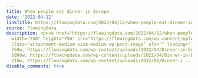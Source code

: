 ```yaml
---
title: When people eat dinner in Europe
date: '2022-04-12'
linkTitle: https://flowingdata.com/2022/04/12/when-people-eat-dinner-in-europe/
source: FlowingData
description: <p><a href="https://flowingdata.com/2022/04/12/when-people-eat-dinner-in-europe/"><img
  width="750" height="750" src="https://flowingdata.com/wp-content/uploads/2022/04/Dinner-in-Europe-750x750.png"
  class="attachment-medium size-medium wp-post-image" alt="" loading="lazy" srcset="https://flowingdata.com/wp-content/uploads/2022/04/Dinner-in-Europe-750x750.png
  750w, https://flowingdata.com/wp-content/uploads/2022/04/Dinner-in-Europe-1090x1090.png
  1090w, https://flowingdata.com/wp-content/uploads/2022/04/Dinner-in-Europe-210x210.png
  210w, https://flowingdata.com/wp-content/uploads/2022/04/Dinner-i ...
disable_comments: true
---
```

<p><a href="https://flowingdata.com/2022/04/12/when-people-eat-dinner-in-europe/"><img width="750" height="750" src="https://flowingdata.com/wp-content/uploads/2022/04/Dinner-in-Europe-750x750.png" class="attachment-medium size-medium wp-post-image" alt="" loading="lazy" srcset="https://flowingdata.com/wp-content/uploads/2022/04/Dinner-in-Europe-750x750.png 750w, https://flowingdata.com/wp-content/uploads/2022/04/Dinner-in-Europe-1090x1090.png 1090w, https://flowingdata.com/wp-content/uploads/2022/04/Dinner-in-Europe-210x210.png 210w, https://flowingdata.com/wp-content/uploads/2022/04/Dinner-i ...